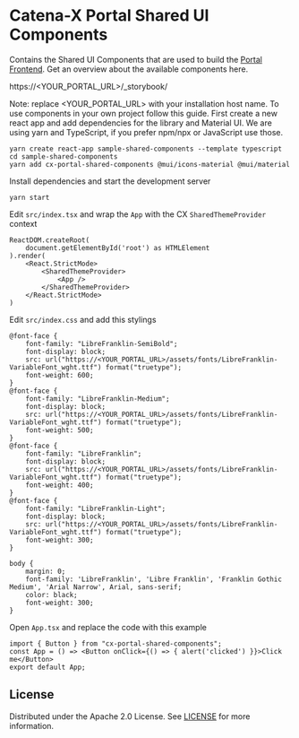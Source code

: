 # Catena-X Portal Shared UI Components

Contains the Shared UI Components that are used to build the [Portal Frontend](https://github.com/eclipse-tractusx/portal-frontend).
Get an overview about the available components here.

https://<YOUR_PORTAL_URL>/_storybook/

Note: replace <YOUR_PORTAL_URL> with your installation host name.
To use components in your own project follow this guide.
First create a new react app and add dependencies for the library and Material UI.
We are using yarn and TypeScript, if you prefer npm/npx or JavaScript use those.

    yarn create react-app sample-shared-components --template typescript
    cd sample-shared-components
    yarn add cx-portal-shared-components @mui/icons-material @mui/material

Install dependencies and start the development server

    yarn start

Edit `src/index.tsx` and wrap the `App` with the CX `SharedThemeProvider` context

    ReactDOM.createRoot(
        document.getElementById('root') as HTMLElement
    ).render(
        <React.StrictMode>
            <SharedThemeProvider>
                <App />
            </SharedThemeProvider>
        </React.StrictMode>
    )

Edit `src/index.css` and add this stylings

    @font-face {
        font-family: "LibreFranklin-SemiBold";
        font-display: block;
        src: url("https://<YOUR_PORTAL_URL>/assets/fonts/LibreFranklin-VariableFont_wght.ttf") format("truetype");
        font-weight: 600;
    }
    @font-face {
        font-family: "LibreFranklin-Medium";
        font-display: block;
        src: url("https://<YOUR_PORTAL_URL>/assets/fonts/LibreFranklin-VariableFont_wght.ttf") format("truetype");
        font-weight: 500;
    }
    @font-face {
        font-family: "LibreFranklin";
        font-display: block;
        src: url("https://<YOUR_PORTAL_URL>/assets/fonts/LibreFranklin-VariableFont_wght.ttf") format("truetype");
        font-weight: 400;
    }
    @font-face {
        font-family: "LibreFranklin-Light";
        font-display: block;
        src: url("https://<YOUR_PORTAL_URL>/assets/fonts/LibreFranklin-VariableFont_wght.ttf") format("truetype");
        font-weight: 300;
    }

    body {
        margin: 0;
        font-family: 'LibreFranklin', 'Libre Franklin', 'Franklin Gothic Medium', 'Arial Narrow', Arial, sans-serif;
        color: black;
        font-weight: 300;
    }

Open `App.tsx` and replace the code with this example

    import { Button } from "cx-portal-shared-components";
    const App = () => <Button onClick={() => { alert('clicked') }}>Click me</Button>
    export default App;

## License

Distributed under the Apache 2.0 License.
See [LICENSE](./LICENSE) for more information.
